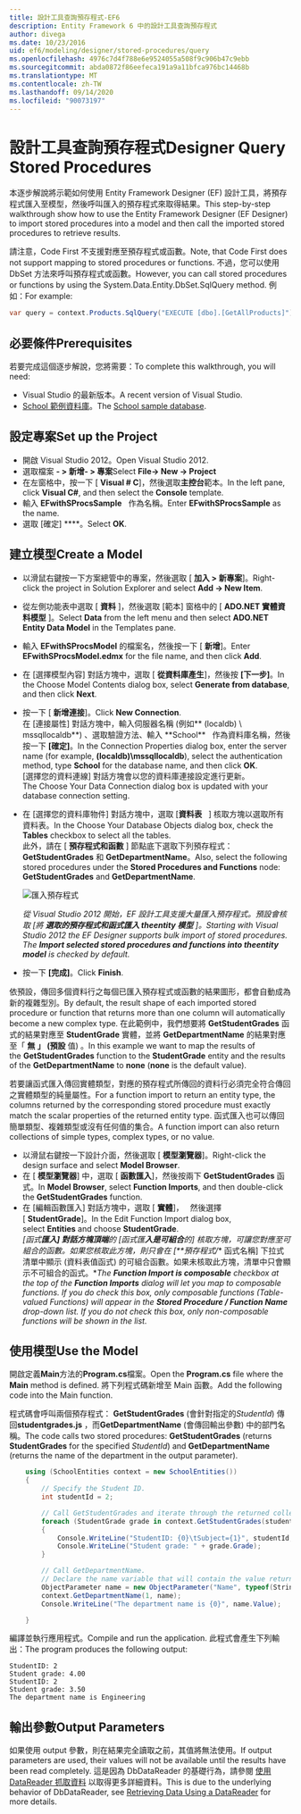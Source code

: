 ```yaml
---
title: 設計工具查詢預存程式-EF6
description: Entity Framework 6 中的設計工具查詢預存程式
author: divega
ms.date: 10/23/2016
uid: ef6/modeling/designer/stored-procedures/query
ms.openlocfilehash: 4976c7d4f788e6e9524055a508f9c906b47c9ebb
ms.sourcegitcommit: abda0872f86eefeca191a9a11bfca976bc14468b
ms.translationtype: MT
ms.contentlocale: zh-TW
ms.lasthandoff: 09/14/2020
ms.locfileid: "90073197"
---
```

# <a name="designer-query-stored-procedures"></a><span data-ttu-id="bf8a7-103">設計工具查詢預存程式</span><span class="sxs-lookup"><span data-stu-id="bf8a7-103">Designer Query Stored Procedures</span></span>
<span data-ttu-id="bf8a7-104">本逐步解說將示範如何使用 Entity Framework Designer (EF) 設計工具，將預存程式匯入至模型，然後呼叫匯入的預存程式來取得結果。</span><span class="sxs-lookup"><span data-stu-id="bf8a7-104">This step-by-step walkthrough show how to use the Entity Framework Designer (EF Designer) to import stored procedures into a model and then call the imported stored procedures to retrieve results.</span></span> 

<span data-ttu-id="bf8a7-105">請注意，Code First 不支援對應至預存程式或函數。</span><span class="sxs-lookup"><span data-stu-id="bf8a7-105">Note, that Code First does not support mapping to stored procedures or functions.</span></span> <span data-ttu-id="bf8a7-106">不過，您可以使用 DbSet 方法來呼叫預存程式或函數。</span><span class="sxs-lookup"><span data-stu-id="bf8a7-106">However, you can call stored procedures or functions by using the System.Data.Entity.DbSet.SqlQuery method.</span></span> <span data-ttu-id="bf8a7-107">例如：</span><span class="sxs-lookup"><span data-stu-id="bf8a7-107">For example:</span></span>
``` csharp
var query = context.Products.SqlQuery("EXECUTE [dbo].[GetAllProducts]")`;
```

## <a name="prerequisites"></a><span data-ttu-id="bf8a7-108">必要條件</span><span class="sxs-lookup"><span data-stu-id="bf8a7-108">Prerequisites</span></span>

<span data-ttu-id="bf8a7-109">若要完成這個逐步解說，您將需要：</span><span class="sxs-lookup"><span data-stu-id="bf8a7-109">To complete this walkthrough, you will need:</span></span>

- <span data-ttu-id="bf8a7-110">Visual Studio 的最新版本。</span><span class="sxs-lookup"><span data-stu-id="bf8a7-110">A recent version of Visual Studio.</span></span>
- <span data-ttu-id="bf8a7-111">[School 範例資料庫](xref:ef6/resources/school-database)。</span><span class="sxs-lookup"><span data-stu-id="bf8a7-111">The [School sample database](xref:ef6/resources/school-database).</span></span>

## <a name="set-up-the-project"></a><span data-ttu-id="bf8a7-112">設定專案</span><span class="sxs-lookup"><span data-stu-id="bf8a7-112">Set up the Project</span></span>

-   <span data-ttu-id="bf8a7-113">開啟 Visual Studio 2012。</span><span class="sxs-lookup"><span data-stu-id="bf8a7-113">Open Visual Studio 2012.</span></span>
-   <span data-ttu-id="bf8a7-114">選取檔案 **- &gt; 新增- &gt; 專案**</span><span class="sxs-lookup"><span data-stu-id="bf8a7-114">Select **File-&gt; New -&gt; Project**</span></span>
-   <span data-ttu-id="bf8a7-115">在左窗格中，按一下 [ **Visual \# C**]，然後選取**主控台**範本。</span><span class="sxs-lookup"><span data-stu-id="bf8a7-115">In the left pane, click **Visual C\#**, and then select the **Console** template.</span></span>
-   <span data-ttu-id="bf8a7-116">輸入 **EFwithSProcsSample**   作為名稱。</span><span class="sxs-lookup"><span data-stu-id="bf8a7-116">Enter **EFwithSProcsSample** as the name.</span></span>
-   <span data-ttu-id="bf8a7-117">選取 [確定] \*\*\*\*。</span><span class="sxs-lookup"><span data-stu-id="bf8a7-117">Select **OK**.</span></span>

## <a name="create-a-model"></a><span data-ttu-id="bf8a7-118">建立模型</span><span class="sxs-lookup"><span data-stu-id="bf8a7-118">Create a Model</span></span>

-   <span data-ttu-id="bf8a7-119">以滑鼠右鍵按一下方案總管中的專案，然後選取 [ **加入 &gt; 新專案**]。</span><span class="sxs-lookup"><span data-stu-id="bf8a7-119">Right-click the project in Solution Explorer and select **Add -&gt; New Item**.</span></span>
-   <span data-ttu-id="bf8a7-120">從左側功能表中選取 [ **資料** ]，然後選取 [範本] 窗格中的 [ **ADO.NET 實體資料模型** ]。</span><span class="sxs-lookup"><span data-stu-id="bf8a7-120">Select **Data** from the left menu and then select **ADO.NET Entity Data Model** in the Templates pane.</span></span>
-   <span data-ttu-id="bf8a7-121">輸入 **EFwithSProcsModel** 的檔案名，然後按一下 [ **新增**]。</span><span class="sxs-lookup"><span data-stu-id="bf8a7-121">Enter **EFwithSProcsModel.edmx** for the file name, and then click **Add**.</span></span>
-   <span data-ttu-id="bf8a7-122">在 [選擇模型內容] 對話方塊中，選取 [ **從資料庫產生**]，然後按 **[下一步]**。</span><span class="sxs-lookup"><span data-stu-id="bf8a7-122">In the Choose Model Contents dialog box, select **Generate from database**, and then click **Next**.</span></span>
-   <span data-ttu-id="bf8a7-123">按一下 [ **新增連接**]。</span><span class="sxs-lookup"><span data-stu-id="bf8a7-123">Click **New Connection**.</span></span>  
    <span data-ttu-id="bf8a7-124">在 [連接屬性] 對話方塊中，輸入伺服器名稱 (例如\*\* (localdb) \\ mssqllocaldb**) 、選取驗證方法、輸入 **School\*\*   作為資料庫名稱，然後按一下 **[確定]**。</span><span class="sxs-lookup"><span data-stu-id="bf8a7-124">In the Connection Properties dialog box, enter the server name (for example, **(localdb)\\mssqllocaldb**), select the authentication method, type **School** for the database name, and then click **OK**.</span></span>  
    <span data-ttu-id="bf8a7-125">[選擇您的資料連線] 對話方塊會以您的資料庫連接設定進行更新。</span><span class="sxs-lookup"><span data-stu-id="bf8a7-125">The Choose Your Data Connection dialog box is updated with your database connection setting.</span></span>
-   <span data-ttu-id="bf8a7-126">在 [選擇您的資料庫物件] 對話方塊中，選取 [**資料表**   ] 核取方塊以選取所有資料表。</span><span class="sxs-lookup"><span data-stu-id="bf8a7-126">In the Choose Your Database Objects dialog box, check the **Tables** checkbox to select all the tables.</span></span>  
    <span data-ttu-id="bf8a7-127">此外，請在 [ **預存程式和函數** ] 節點底下選取下列預存程式： **GetStudentGrades** 和 **GetDepartmentName**。</span><span class="sxs-lookup"><span data-stu-id="bf8a7-127">Also, select the following stored procedures under the **Stored Procedures and Functions** node: **GetStudentGrades** and **GetDepartmentName**.</span></span> 

    ![匯入預存程式](~/ef6/media/import.jpg)

    <span data-ttu-id="bf8a7-129">*從 Visual Studio 2012 開始，EF 設計工具支援大量匯入預存程式。預設會核取 [將 **選取的預存程式和函式匯入 theentity 模型** ]。*</span><span class="sxs-lookup"><span data-stu-id="bf8a7-129">*Starting with Visual Studio 2012 the EF Designer supports bulk import of stored procedures. The **Import selected stored procedures and functions into theentity model** is checked by default.*</span></span>
-   <span data-ttu-id="bf8a7-130">按一下 **[完成]**。</span><span class="sxs-lookup"><span data-stu-id="bf8a7-130">Click **Finish**.</span></span>

<span data-ttu-id="bf8a7-131">依預設，傳回多個資料行之每個已匯入預存程式或函數的結果圖形，都會自動成為新的複雜型別。</span><span class="sxs-lookup"><span data-stu-id="bf8a7-131">By default, the result shape of each imported stored procedure or function that returns more than one column will automatically become a new complex type.</span></span> <span data-ttu-id="bf8a7-132">在此範例中，我們想要將 **GetStudentGrades** 函式的結果對應至 **StudentGrade** 實體，並將 **GetDepartmentName** 的結果對應至「 **無** **」 (預設** 值) 。</span><span class="sxs-lookup"><span data-stu-id="bf8a7-132">In this example we want to map the results of the **GetStudentGrades** function to the **StudentGrade** entity and the results of the **GetDepartmentName** to **none** (**none** is the default value).</span></span>

<span data-ttu-id="bf8a7-133">若要讓函式匯入傳回實體類型，對應的預存程式所傳回的資料行必須完全符合傳回之實體類型的純量屬性。</span><span class="sxs-lookup"><span data-stu-id="bf8a7-133">For a function import to return an entity type, the columns returned by the corresponding stored procedure must exactly match the scalar properties of the returned entity type.</span></span> <span data-ttu-id="bf8a7-134">函式匯入也可以傳回簡單類型、複雜類型或沒有任何值的集合。</span><span class="sxs-lookup"><span data-stu-id="bf8a7-134">A function import can also return collections of simple types, complex types, or no value.</span></span>

-   <span data-ttu-id="bf8a7-135">以滑鼠右鍵按一下設計介面，然後選取 [ **模型瀏覽器**]。</span><span class="sxs-lookup"><span data-stu-id="bf8a7-135">Right-click the design surface and select **Model Browser**.</span></span>
-   <span data-ttu-id="bf8a7-136">在 [ **模型瀏覽器**] 中，選取 [ **函數匯入**]，然後按兩下 **GetStudentGrades** 函式。</span><span class="sxs-lookup"><span data-stu-id="bf8a7-136">In **Model Browser**, select **Function Imports**, and then double-click the **GetStudentGrades** function.</span></span>
-   <span data-ttu-id="bf8a7-137">在 [編輯函數匯入] 對話方塊中，選取 [ **實體**]，   然後選擇 [ **StudentGrade**]。</span><span class="sxs-lookup"><span data-stu-id="bf8a7-137">In the Edit Function Import dialog box, select **Entities** and choose **StudentGrade**.</span></span>  
    <span data-ttu-id="bf8a7-138">*[函式**匯入] 對話方塊頂端**的 [函式匯**入是可組合**的] 核取方塊，可讓您對應至可組合的函數。如果您核取此方塊，則只會在 [\*\*預存程式/*\* 函式名稱] 下拉式清單中顯示 (資料表值函式) 的可組合函數。如果未核取此方塊，清單中只會顯示不可組合的函式。\*</span><span class="sxs-lookup"><span data-stu-id="bf8a7-138">*The **Function Import is composable** checkbox at the top of the **Function Imports** dialog will let you map to composable functions. If you do check this box, only composable functions (Table-valued Functions) will appear in the **Stored Procedure / Function Name** drop-down list. If you do not check this box, only non-composable functions will be shown in the list.*</span></span>

## <a name="use-the-model"></a><span data-ttu-id="bf8a7-139">使用模型</span><span class="sxs-lookup"><span data-stu-id="bf8a7-139">Use the Model</span></span>

<span data-ttu-id="bf8a7-140">開啟定義**Main**方法的**Program.cs**檔案。</span><span class="sxs-lookup"><span data-stu-id="bf8a7-140">Open the **Program.cs** file where the **Main** method is defined.</span></span> <span data-ttu-id="bf8a7-141">將下列程式碼新增至 Main 函數。</span><span class="sxs-lookup"><span data-stu-id="bf8a7-141">Add the following code into the Main function.</span></span>

<span data-ttu-id="bf8a7-142">程式碼會呼叫兩個預存程式： **GetStudentGrades** (會針對指定的*StudentId*) 傳回**studentgrades.js** ，而**GetDepartmentName** (會傳回輸出參數) 中的部門名稱。</span><span class="sxs-lookup"><span data-stu-id="bf8a7-142">The code calls two stored procedures: **GetStudentGrades** (returns **StudentGrades** for the specified *StudentId*) and **GetDepartmentName** (returns the name of the department in the output parameter).</span></span>  

``` csharp
    using (SchoolEntities context = new SchoolEntities())
    {
        // Specify the Student ID.
        int studentId = 2;

        // Call GetStudentGrades and iterate through the returned collection.
        foreach (StudentGrade grade in context.GetStudentGrades(studentId))
        {
            Console.WriteLine("StudentID: {0}\tSubject={1}", studentId, grade.Subject);
            Console.WriteLine("Student grade: " + grade.Grade);
        }

        // Call GetDepartmentName.
        // Declare the name variable that will contain the value returned by the output parameter.
        ObjectParameter name = new ObjectParameter("Name", typeof(String));
        context.GetDepartmentName(1, name);
        Console.WriteLine("The department name is {0}", name.Value);

    }
```

<span data-ttu-id="bf8a7-143">編譯並執行應用程式。</span><span class="sxs-lookup"><span data-stu-id="bf8a7-143">Compile and run the application.</span></span> <span data-ttu-id="bf8a7-144">此程式會產生下列輸出：</span><span class="sxs-lookup"><span data-stu-id="bf8a7-144">The program produces the following output:</span></span>

```console
StudentID: 2
Student grade: 4.00
StudentID: 2
Student grade: 3.50
The department name is Engineering
```

<a name="output-parameters"></a><span data-ttu-id="bf8a7-145">輸出參數</span><span class="sxs-lookup"><span data-stu-id="bf8a7-145">Output Parameters</span></span>
-----------------

<span data-ttu-id="bf8a7-146">如果使用 output 參數，則在結果完全讀取之前，其值將無法使用。</span><span class="sxs-lookup"><span data-stu-id="bf8a7-146">If output parameters are used, their values will not be available until the results have been read completely.</span></span> <span data-ttu-id="bf8a7-147">這是因為 DbDataReader 的基礎行為，請參閱 [使用 DataReader 抓取資料](https://go.microsoft.com/fwlink/?LinkID=398589) 以取得更多詳細資料。</span><span class="sxs-lookup"><span data-stu-id="bf8a7-147">This is due to the underlying behavior of DbDataReader, see [Retrieving Data Using a DataReader](https://go.microsoft.com/fwlink/?LinkID=398589) for more details.</span></span>
